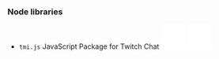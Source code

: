 ### Node libraries

- `tmi.js` JavaScript Package for Twitch Chat
  [![](./assets/logos/open.svg)](https://tmijs.com/)
  [![](./assets/logos/github.svg)](https://github.com/tmijs/tmi.js)